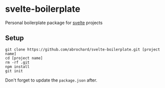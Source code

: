 # svelte-boilerplate

Personal boilerplate package for [svelte](https://svelte.dev) projects

## Setup
```
git clone https://github.com/abrochard/svelte-boilerplate.git [project name]
cd [project name]
rm -rf .git
npm install
git init
```

Don't forget to update the `package.json` after.
